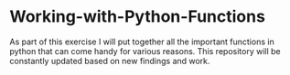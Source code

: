 # Working-with-Python-Functions

As part of this exercise I will put together all the important functions in python that can come handy for various reasons. This repository will be constantly updated based on new findings and work. 
